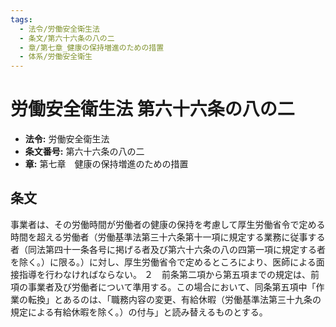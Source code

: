 ```yaml
---
tags:
  - 法令/労働安全衛生法
  - 条文/第六十六条の八の二
  - 章/第七章_健康の保持増進のための措置
  - 体系/労働安全衛生
---
```

# 労働安全衛生法 第六十六条の八の二

- **法令:** 労働安全衛生法
- **条文番号:** 第六十六条の八の二
- **章:** 第七章　健康の保持増進のための措置

## 条文
事業者は、その労働時間が労働者の健康の保持を考慮して厚生労働省令で定める時間を超える労働者（労働基準法第三十六条第十一項に規定する業務に従事する者（同法第四十一条各号に掲げる者及び第六十六条の八の四第一項に規定する者を除く。）に限る。）に対し、厚生労働省令で定めるところにより、医師による面接指導を行わなければならない。
２　前条第二項から第五項までの規定は、前項の事業者及び労働者について準用する。この場合において、同条第五項中「作業の転換」とあるのは、「職務内容の変更、有給休暇（労働基準法第三十九条の規定による有給休暇を除く。）の付与」と読み替えるものとする。

